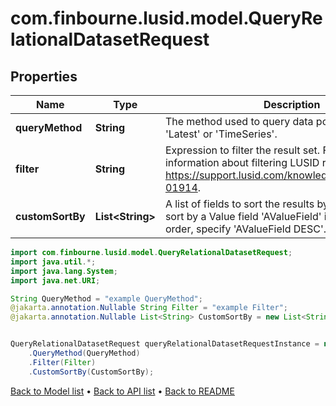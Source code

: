 # com.finbourne.lusid.model.QueryRelationalDatasetRequest

## Properties

Name | Type | Description | Notes
------------ | ------------- | ------------- | -------------
**queryMethod** | **String** | The method used to query data points. Can be either &#39;Latest&#39; or &#39;TimeSeries&#39;. | [default to String]
**filter** | **String** | Expression to filter the result set. For more information about filtering LUSID results, see https://support.lusid.com/knowledgebase/article/KA-01914. | [optional] [default to String]
**customSortBy** | **List&lt;String&gt;** | A list of fields to sort the results by. For example, to sort by a Value field &#39;AValueField&#39; in descending order, specify &#39;AValueField DESC&#39;. | [optional] [default to List<String>]

```java
import com.finbourne.lusid.model.QueryRelationalDatasetRequest;
import java.util.*;
import java.lang.System;
import java.net.URI;

String QueryMethod = "example QueryMethod";
@jakarta.annotation.Nullable String Filter = "example Filter";
@jakarta.annotation.Nullable List<String> CustomSortBy = new List<String>();


QueryRelationalDatasetRequest queryRelationalDatasetRequestInstance = new QueryRelationalDatasetRequest()
    .QueryMethod(QueryMethod)
    .Filter(Filter)
    .CustomSortBy(CustomSortBy);
```


[Back to Model list](../README.md#documentation-for-models) &#8226; [Back to API list](../README.md#documentation-for-api-endpoints) &#8226; [Back to README](../README.md)
